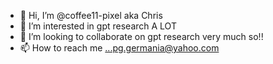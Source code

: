 - 👋 Hi, I’m @coffee11-pixel aka Chris
- 👀 I’m interested in gpt research A LOT
- 💞️ I’m looking to collaborate on gpt research very much so!!
- 📫 How to reach me ...pg.germania@yahoo.com

<!---
coffee11-pixel/coffee11-pixel is a ✨ special ✨ repository because its `README.md` (this file) appears on your GitHub profile.
You can click the Preview link to take a look at your changes.
--->
